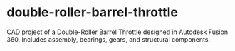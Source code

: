 # double-roller-barrel-throttle
CAD project of a Double-Roller Barrel Throttle designed in Autodesk Fusion 360. Includes assembly, bearings, gears, and structural components.
